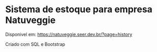 # Sistema de estoque para empresa Natuveggie

Disponivel em: https://natuveggie.seer.dev.br/?page=history

Criado com SQL e Bootstrap 
